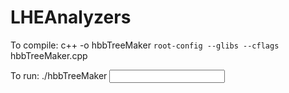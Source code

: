 
LHEAnalyzers
============

To compile:
c++ -o hbbTreeMaker `root-config --glibs --cflags` hbbTreeMaker.cpp

To run:
./hbbTreeMaker <input lhe filename> <output root filename>

